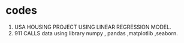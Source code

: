 # codes
1. USA HOUSING PROJECT USING LINEAR REGRESSION MODEL.
2. 911 CALLS data using library numpy , pandas ,matplotlib ,seaborn.
